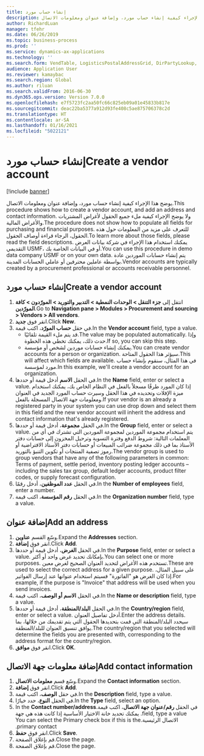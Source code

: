 ```yaml
---
title: إنشاء حساب مورد
description: يوضح هذا الإجراء كيفية إنشاء حساب مورد، وإضافة عنوان ومعلومات الاتصال.
author: RichardLuan
manager: tfehr
ms.date: 06/26/2019
ms.topic: business-process
ms.prod: ''
ms.service: dynamics-ax-applications
ms.technology: ''
ms.search.form: VendTable, LogisticsPostalAddressGrid, DirPartyLookup, LogisticsPostalAddress, SysLookupMultiSelectGrid, WHSFilterGenerallyAvail
audience: Application User
ms.reviewer: kamaybac
ms.search.region: Global
ms.author: riluan
ms.search.validFrom: 2016-06-30
ms.dyn365.ops.version: Version 7.0.0
ms.openlocfilehash: e7f5723fc2aa50fc66c825eb09a01e45833b817e
ms.sourcegitcommit: deac22ba5377a912d93fe408c5ae875706378c2d
ms.translationtype: HT
ms.contentlocale: ar-SA
ms.lasthandoff: 01/16/2021
ms.locfileid: "5022121"
---
```

# <a name="create-a-vendor-account"></a><span data-ttu-id="d0c96-103">إنشاء حساب مورد</span><span class="sxs-lookup"><span data-stu-id="d0c96-103">Create a vendor account</span></span>

[!include [banner](../../includes/banner.md)]

<span data-ttu-id="d0c96-104">يوضح هذا الإجراء كيفية إنشاء حساب مورد، وإضافة عنوان ومعلومات الاتصال.</span><span class="sxs-lookup"><span data-stu-id="d0c96-104">This procedure shows how to create a vendor account, and add an address and contact information.</span></span> <span data-ttu-id="d0c96-105">ولا يوضح الإجراء كيفية ملء جميع الحقول لأغراض المشتريات والأغراض المالية.</span><span class="sxs-lookup"><span data-stu-id="d0c96-105">The procedure does not show how to populate all fields for purchasing and financial purposes.</span></span> <span data-ttu-id="d0c96-106">للتعرف على مزيد من المعلومات حول هذه الحقول، الرجاء قراءة أوصاف الحقول.</span><span class="sxs-lookup"><span data-stu-id="d0c96-106">To learn more about those fields, please read the field descriptions.</span></span> <span data-ttu-id="d0c96-107">يمكنك استخدام هذا الإجراء في شركة بيانات العرض التقديمي USMF، أو في البيانات الخاصة بك.</span><span class="sxs-lookup"><span data-stu-id="d0c96-107">You can use this procedure in demo data company USMF or on your own data.</span></span> <span data-ttu-id="d0c96-108">يتم إنشاء حسابات الموردين عادة بواسطة عاملين محترفين أو عاملي الحسابات المدينة.</span><span class="sxs-lookup"><span data-stu-id="d0c96-108">Vendor accounts are typically created by a procurement professional or accounts receivable personnel.</span></span>


## <a name="create-a-vendor-account"></a><span data-ttu-id="d0c96-109">إنشاء حساب مورد</span><span class="sxs-lookup"><span data-stu-id="d0c96-109">Create a vendor account</span></span>
1. <span data-ttu-id="d0c96-110">انتقل إلى **جزء التنقل > الوحدات النمطية > التدبير والتوريد > المورّدون‬ > كافة المورّدين‬**.</span><span class="sxs-lookup"><span data-stu-id="d0c96-110">Go to **Navigation pane > Modules > Procurement and sourcing > Vendors > All vendors**.</span></span>
2. <span data-ttu-id="d0c96-111">انقر فوق **جديد**.</span><span class="sxs-lookup"><span data-stu-id="d0c96-111">Click **New**.</span></span>
3. <span data-ttu-id="d0c96-112">في حقل **حساب المورّد**، اكتب قيمة.</span><span class="sxs-lookup"><span data-stu-id="d0c96-112">In the **Vendor account** field, type a value.</span></span>
    - <span data-ttu-id="d0c96-113">قد يتم ملء القيمة تلقائيًا.</span><span class="sxs-lookup"><span data-stu-id="d0c96-113">The value may be populated automatically.</span></span> <span data-ttu-id="d0c96-114">وإذا حدث ذلك، يمكنك تخطي هذه الخطوة.</span><span class="sxs-lookup"><span data-stu-id="d0c96-114">If so, you can skip this step.</span></span>  
    - <span data-ttu-id="d0c96-115">يمكنك إنشاء حسابات موردين لشخص أو مؤسسة.</span><span class="sxs-lookup"><span data-stu-id="d0c96-115">You can create vendor accounts for a person or organization.</span></span> <span data-ttu-id="d0c96-116">سيؤثر هذا الحقول المتاحة.</span><span class="sxs-lookup"><span data-stu-id="d0c96-116">This will affect which fields are available.</span></span> <span data-ttu-id="d0c96-117">في هذا المثال، سنقوم بإنشاء حساب مورد لمؤسسة.</span><span class="sxs-lookup"><span data-stu-id="d0c96-117">In this example, we'll create a vendor account for an organization.</span></span>   
4. <span data-ttu-id="d0c96-118">في الحقل **الاسم** أدخل قيمة أو حددها.</span><span class="sxs-lookup"><span data-stu-id="d0c96-118">In the **Name** field, enter or select a value.</span></span> <span data-ttu-id="d0c96-119">إذا كان المورد طرفًا مسجلاً بالفعل في النظام الخاص بك، يمكنك استخدام ميزة الإفلات وتحديده في هذا الحقل وسيرث حساب المورد الجديد في العنوان ومعلومات جهة الاتصال المسجلة بالفعل.</span><span class="sxs-lookup"><span data-stu-id="d0c96-119">If your vendor is an already a registered party in your system you can use drop down and select them in this field and the new vendor account will inherit the address and contact information that's already registered.</span></span>
5. <span data-ttu-id="d0c96-120">في الحقل **مجموعة**، أدخل قيمة أو حددها.</span><span class="sxs-lookup"><span data-stu-id="d0c96-120">In the **Group** field, enter or select a value.</span></span> <span data-ttu-id="d0c96-121">يتم استخدام مجموعة الموردين لمجموعة الموردين التي تشترك في أي من المعلمات التالية: شروط الدفع وفترة التسوية وترحيل المخزون إلى حسابات دفتر الأستاذ بما في ذلك مجموعة ضرائب المبيعات أو حسابات دفتر الأستاذ الافتراضية أو رموز تصفية المنتجات أو تكوين التنبؤ بالتوريد.</span><span class="sxs-lookup"><span data-stu-id="d0c96-121">The vendor group is used to group vendors that have any of the following parameters in common: Terms of payment, settle period, inventory posting ledger accounts – including the sales tax group, default ledger accounts, product filter codes, or supply forecast configuration.</span></span>
6. <span data-ttu-id="d0c96-122">في الحقل **عدد الموظفين**، أدخل رقمًا.</span><span class="sxs-lookup"><span data-stu-id="d0c96-122">In the **Number of employees** field, enter a number.</span></span>
7. <span data-ttu-id="d0c96-123">في الحقل **رقم المؤسسة**، اكتب قيمة.</span><span class="sxs-lookup"><span data-stu-id="d0c96-123">In the **Organization number** field, type a value.</span></span>

## <a name="add-an-address"></a><span data-ttu-id="d0c96-124">إضافة عنوان</span><span class="sxs-lookup"><span data-stu-id="d0c96-124">Add an address</span></span>
1. <span data-ttu-id="d0c96-125">وسّع القسم **عناوين**.</span><span class="sxs-lookup"><span data-stu-id="d0c96-125">Expand the **Addresses** section.</span></span>
2. <span data-ttu-id="d0c96-126">انقر فوق **إضافة**.</span><span class="sxs-lookup"><span data-stu-id="d0c96-126">Click **Add**.</span></span>
3. <span data-ttu-id="d0c96-127">في الحقل **الغرض**، أدخل قيمة أو حددها.</span><span class="sxs-lookup"><span data-stu-id="d0c96-127">In the **Purpose** field, enter or select a value.</span></span> <span data-ttu-id="d0c96-128">بإمكانك تحديد غرض واحد أو أكثر.</span><span class="sxs-lookup"><span data-stu-id="d0c96-128">You can select one or more purposes.</span></span> <span data-ttu-id="d0c96-129">تستخدم هذه الأغراض لتحديد العنوان الصحيح لغرض معين.</span><span class="sxs-lookup"><span data-stu-id="d0c96-129">These are used to select the correct address for a given purpose.</span></span> <span data-ttu-id="d0c96-130">على سبيل المثال، إذا كان الغرض هو "الفاتورة" فسيتم استخدام عنوانها عند إرسال الفواتير.</span><span class="sxs-lookup"><span data-stu-id="d0c96-130">For example, if the purpose is "Invoice" that address will be used when you send invoices.</span></span>
4. <span data-ttu-id="d0c96-131">في الحقل **الاسم أو الوصف**، اكتب قيمة.</span><span class="sxs-lookup"><span data-stu-id="d0c96-131">In the **Name or description** field, type a value.</span></span>
5. <span data-ttu-id="d0c96-132">في الحقل **البلد/المنطقة**، أدخل قيمة أو حددها.</span><span class="sxs-lookup"><span data-stu-id="d0c96-132">In the **Country/region** field, enter or select a value.</span></span> <span data-ttu-id="d0c96-133">أدخل تفاصيل العنوان.</span><span class="sxs-lookup"><span data-stu-id="d0c96-133">Enter the address details.</span></span> <span data-ttu-id="d0c96-134">سيحدد البلد/المنطقة التي قمت بتحديدها الحقول التي يتم تقديمك من خلالها، بما يوافق تنسيق العنوان للبلد/المنطقة.</span><span class="sxs-lookup"><span data-stu-id="d0c96-134">The country/region that you selected will determine the fields you are presented with, corresponding to the address format for the country/region.</span></span> 
6. <span data-ttu-id="d0c96-135">انقر فوق **موافق**.</span><span class="sxs-lookup"><span data-stu-id="d0c96-135">Click **OK**.</span></span>

## <a name="add-contact-information"></a><span data-ttu-id="d0c96-136">إضافة معلومات جهة الاتصال</span><span class="sxs-lookup"><span data-stu-id="d0c96-136">Add contact information</span></span>
1. <span data-ttu-id="d0c96-137">وسّع قسم **معلومات الاتصال**.</span><span class="sxs-lookup"><span data-stu-id="d0c96-137">Expand the **Contact information** section.</span></span>
2. <span data-ttu-id="d0c96-138">انقر فوق **إضافة**.</span><span class="sxs-lookup"><span data-stu-id="d0c96-138">Click **Add**.</span></span>
3. <span data-ttu-id="d0c96-139">في حقل **الوصف**، اكتب قيمة.</span><span class="sxs-lookup"><span data-stu-id="d0c96-139">In the **Description** field, type a value.</span></span>
4. <span data-ttu-id="d0c96-140">في الحقل **النوع**، حدد خيارًا.</span><span class="sxs-lookup"><span data-stu-id="d0c96-140">In the **Type** field, select an option.</span></span>
5. <span data-ttu-id="d0c96-141">في الحقل **‏‫رقم/عنوان جهة الاتصال**، اكتب قيمة.</span><span class="sxs-lookup"><span data-stu-id="d0c96-141">In the **Contact number/address** field, type a value.</span></span> <span data-ttu-id="d0c96-142">يمكنك تحديد خانة الاختيار الأساسية إذا كانت هذه هي جهة الاتصال الرئيسية.</span><span class="sxs-lookup"><span data-stu-id="d0c96-142">You can select the Primary check box if this is the primary contact.</span></span>  
6. <span data-ttu-id="d0c96-143">انقر فوق **حفظ**.</span><span class="sxs-lookup"><span data-stu-id="d0c96-143">Click **Save**.</span></span>
7. <span data-ttu-id="d0c96-144">قم بإغلاق الصفحة.</span><span class="sxs-lookup"><span data-stu-id="d0c96-144">Close the page.</span></span>
8. <span data-ttu-id="d0c96-145">قم بإغلاق الصفحة.</span><span class="sxs-lookup"><span data-stu-id="d0c96-145">Close the page.</span></span>

